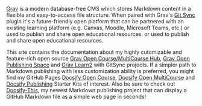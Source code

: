 
[Grav](http://getgrav.org) is a modern database-free CMS which stores Markdown content in a flexible and easy-to-access file structure. When paired with Grav's [Git Sync](https://github.com/trilbymedia/grav-plugin-git-sync) plugin it's a future-friendly open platform that can be partnered with an existing learning platform (e.g. Canvas, Moodle, Microsoft Teams, etc.) or used to publish and share open educational resources. or used to publish and share open educational resources.

This site contains the documentation about my highly cutomizable and feature-rich open source [Grav Open Course/MultiCourse Hub](../02.opencoursehub/overview.md), [Grav Open Publishing Space](../04.openpublishingspace/overview.md) and [Grav Learn2](../05.learn2withgitsync/overview.md) with GitSync projects. If a simpler path to Markdown publishing with less customization ability is preferred, you might find my GitHub Pages [Docsify Open Course](https://github.com/hibbitts-design/docsify-open-course-starter-kit), [Docsify Open MultiCourse](https://github.com/hibbitts-design/docsify-open-multicourse-starter-kit) and [Docsify Publishing](https://github.com/hibbitts-design/docsify-open-publishing-starter-kit) Starter Kits of interest. Also be sure to check out [Docsify-This](https://docsify-this.net), my newest Markdown publishing project that can display a GitHub Markdown file as a simple web page in seconds!